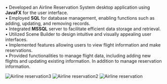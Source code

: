 • Developed an Airline Reservation System desktop application using <b>JavaFX</b> for the user interface.<br/>
• Employed <b>SQL</b> for database management, enabling functions such as adding, updating, and removing records.<br/>
• Integrated <b>MSSQL</b> server to facilitate efficient data storage and retrieval.<br/>
• Utilized Scene Builder to design intuitive and visually appealing user interfaces.<br/>
• Implemented features allowing users to view flight information and make reservations.<br/>
• Provided functionalities to manage flight data, including adding new flights and updating existing information. In addition to manage
reservation information.<br/>


![Airline reservation3](https://github.com/IbrahimSbl/Airline-reservation-system/assets/75928268/b18e965c-10fd-4664-b096-76a67e94998d)
![Airline reservation2](https://github.com/IbrahimSbl/Airline-reservation-system/assets/75928268/7ccbafce-6fa3-46ab-9ef1-f7cb666241c1)
![Airline reservation](https://github.com/IbrahimSbl/Airline-reservation-system/assets/75928268/88f80b80-ac13-488c-9b28-6827de7d468c)
